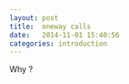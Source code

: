```yaml
---
layout: post
title:  oneway calls
date:   2014-11-01 15:40:56
categories: introduction
---
```


Why ?